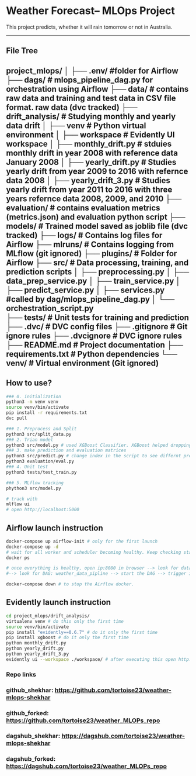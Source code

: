 # Weather Forecast– MLOps Project

This project predicts, whether it will rain tomorrow or not in Australia.

---

## File Tree
project_mlops/
│
├── .env/ #folder for Airflow
├── dags/ # mlops_pipeline_dag.py for orchestration using Airflow
├── data/ # contains raw data and training and test data in CSV file format. raw data (dvc tracked)
├── drift_analysis/ # Studying monthly and yearly data drift 
│   ├── venv # Python virtual environment
│   ├── workspace # Evidently UI workspace 
│   ├── monthly_drift.py # stduies monthly drift in year 2008 with reference data January 2008
│   ├── yearly_drift.py # Studies yearly drift from year 2009 to 2016 with refernce data 2008
│   ├── yearly_drift_3.py # Studies yearly drift from year 2011 to 2016 with three years refernce data 2008, 2009, and 2010 
├── evaluation/ # contains evaluation metrics (metrics.json) and evaluation python script
├── models/ # Trained model saved as joblib file (dvc tracked)
├── logs/ # Contains log files for Airflow
├── mlruns/ # Contains logging from MLflow (git ignored)
├── plugins/ # Folder for Airflow
├── src/ #  Data processing, training, and prediction scripts 
│   ├── preprocessing.py
│   ├── data_prep_service.py
│   ├── train_service.py
│   ├── predict_service.py
│   ├── services.py #called by dag/mlops_pipeline_dag.py
│   └── orchestration_script.py           
├── tests/ # Unit tests for training and prediction
├── .dvc/ # DVC config files
├── .gitignore # Git ignore rules
├── .dvcignore # DVC ignore rules
├── README.md # Project documentation
├── requirements.txt # Python dependencies
└── venv/ # Virtual environment (Git ignored)
---

## How to use?
```bash
### 0. initialization
python3 -m venv venv
source venv/bin/activate
pip install -r requirements.txt
dvc pull

### 1. Preprocess and Split
python3 src/split_data.py
### 2. Trian model
python3 src/model.py # used XGBoost Classifier. XGBoost helped dropping minimal data points
### 3. make prediction and evaluation matrices
python3 src/predict.py # change index in the script to see differnt prediction 
python3 evaluation/eval.py
### 4. Unit test
python3 tests/test_train.py

### 5. MLflow tracking 
phython3 src/model.py

# track with 
mlflow ui
# open http://localhost:5000

```

## Airflow launch instruction
```bash
docker-compose up airflow-init # only for the first launch
docker-compose up -d
# wait for all worker and scheduler becoming healthy. Keep checking staus
docker ps

# once everything is healthy, open ip:8080 in browser --> look for datascientest tag 
#--> look for DAG: weather_data_pipline --> start the DAG --> trigger it to see pipeline working

docker-compose down # to stop the Airflow docker.
```
## Evidently launch instruction
``` bash
cd project_mlops/drift_analysis/
virtualenv venv # do this only the first time
source venv/bin/activate
pip install "evidently==0.6.7" # do it only the first time
pip install xgboost # do it only the first time
python monthly_drift.py
python yearly_drift.py
python yearly_drift_3.py
evidently ui --workspace ./workspace/ # after executing this open http://127.0.0.1:8000/

```

### Repo links
### github_shekhar: https://github.com/tortoise23/weather-mlops-shekhar
### github_forked: https://github.com/tortoise23/weather_MLOPs_repo
### dagshub_shekhar: https://dagshub.com/tortoise23/weather-mlops-shekhar
### dagshub_forked: https://dagshub.com/tortoise23/weather_MLOPs_repo
